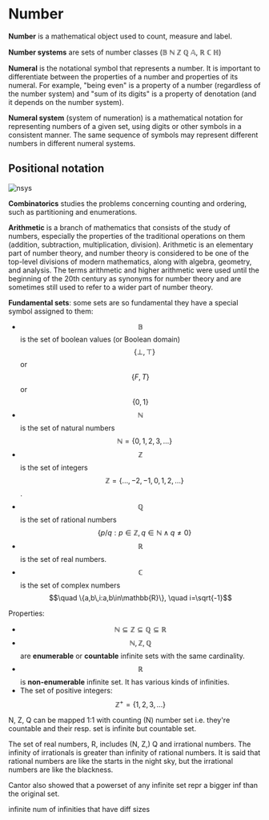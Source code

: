 # Number

**Number** is a mathematical object used to count, measure and label.

**Number systems** are sets of number classes (𝔹 ℕ ℤ ℚ 𝔸, ℝ ℂ ℍ)

**Numeral** is the notational symbol that represents a number. It is important to differentiate between the properties of a number and properties of its numeral. For example, "being even" is a property of a number (regardless of the number system) and "sum of its digits" is a property of denotation (and it depends on the number system).

**Numeral system** (system of numeration) is a mathematical notation for representing numbers of a given set, using digits or other symbols in a consistent manner. The same sequence of symbols may represent different numbers in different numeral systems.


## Positional notation
![nsys][nsys]

[nsys]: https://upload.wikimedia.org/wikipedia/commons/thumb/7/78/Positional_notation_glossary-en.svg/800px-Positional_notation_glossary-en.svg.png?1543607123569


**Combinatorics** studies the problems concerning counting and ordering, such as partitioning and enumerations.

**Arithmetic** is a branch of mathematics that consists of the study of numbers, especially the properties of the traditional operations on them (addition, subtraction, multiplication, division). Arithmetic is an elementary part of number theory, and number theory is considered to be one of the top-level divisions of modern mathematics, along with algebra, geometry, and analysis. The terms arithmetic and higher arithmetic were used until the beginning of the 20th century as synonyms for number theory and are sometimes still used to refer to a wider part of number theory.


**Fundamental sets**: some sets are so fundamental they have a special symbol assigned to them:
- $$\mathbb{B}$$ is the set of boolean values (or Boolean domain)    
  $$\quad \{\bot,\top\}$$ or $$\{F,T\}$$ or $$\{0,1\}$$
- $$\mathbb{N}$$ is the set of natural numbers     
  $$\quad \mathbb{N}=\{0,1,2,3,\dots\}$$
- $$\mathbb{Z}$$ is the set of integers     
  $$\quad \mathbb{Z}=\{\dots,-2,-1,0,1,2,\dots\}$$.     
- $$\mathbb{Q}$$ is the set of rational numbers     
  $$\quad \{p/q : p \in\mathbb{Z}, q\in \mathbb{N}\land q\neq 0\}$$
- $$\mathbb{R}$$ is the set of real numbers.
- $$\mathbb{C}$$ is the set of complex numbers    
  $$\quad \{a,b\,i:a,b\in\mathbb{R}\}, \quad i=\sqrt{-1}$$

Properties:
- $$\mathbb{N}\subseteq \mathbb{Z}\subseteq \mathbb{Q}\subseteq \mathbb{R}$$
- $$\mathbb{N}, \mathbb{Z}, \mathbb{Q}$$ are __enumerable__ or **countable** infinite sets with the same cardinality. 
- $$\mathbb{R}$$ is __non-enumerable__ infinite set. It has various kinds of infinities.
- The set of positive integers: $$\mathbb{Z^+}=\{1,2,3,\dots\}$$


N, Z, Q can be mapped 1:1 with counting (N) number set i.e. they're countable and their resp. set is infinite but countable set.

The set of real numbers, R, includes (N, Z,) Q and irrational numbers.
The infinity of irrationals is greater than infinity of rational numbers.
It is said that rational numbers are like the starts in the night sky, but the irrational numbers are like the blackness.

Cantor also showed that a powerset of any infinite set repr a bigger inf than the original set.

infinite num of infinities that have diff sizes
